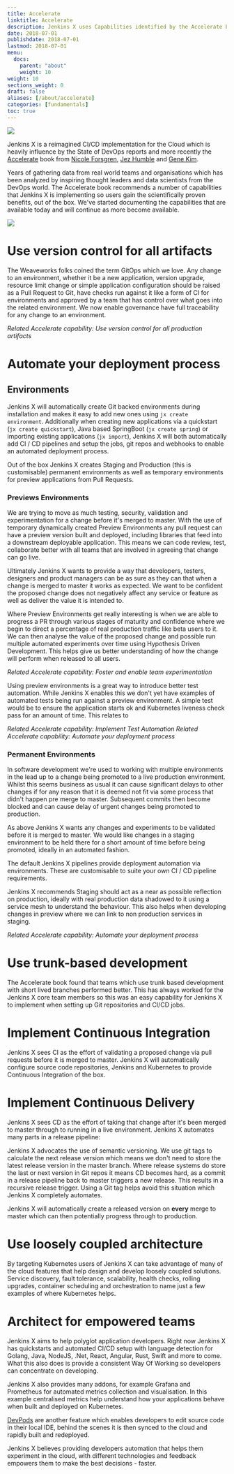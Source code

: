 ```yaml
---
title: Accelerate
linktitle: Accelerate
description: Jenkins X uses Capabilities identified by the Accelerate book
date: 2018-07-01
publishdate: 2018-07-01
lastmod: 2018-07-01
menu:
  docs:
    parent: "about"
    weight: 10
weight: 10
sections_weight: 0
draft: false
aliases: [/about/accelerate]
categories: [fundamentals]
toc: true
---
```


<img src="/images/accelerate.jpg" class="img-thumbnail">

Jenkins X is a reimagined CI/CD implementation for the Cloud which is heavily influence by the State of DevOps reports and more recently the [Accelerate](https://www.amazon.co.uk/Accelerate-Software-Performing-Technology-Organizations/dp/1942788339) book from [Nicole Forsgren](https://twitter.com/nicolefv), [Jez Humble](https://twitter.com/jezhumble) and [Gene Kim](https://twitter.com/RealGeneKim?).  

Years of gathering data from real world teams and organisations which has been analyzed by inspiring thought leaders and data scientists from the DevOps world.  The Accelerate book recommends a number of capabilities that Jenkins X is implementing so users gain the scientifically proven benefits, out of the box.  We've started documenting the capabilities that are available today and will continue as more become available.

<img src="/images/capabilities.png" class="img-thumbnail">

# Use version control for all artifacts

The Weaveworks folks coined the term GitOps which we love.  Any change to an environment, whether it be a new application, version upgrade, resource limit change or simple application configuration should be raised as a Pull Request to Git, have checks run against it like a form of CI for environments and approved by a team that has control over what goes into the related environment.  We now enable governance have full traceability for any change to an environment.

_Related Accelerate capability:  Use version control for all production artifacts_

# Automate your deployment process

## Environments

Jenkins X will automatically create Git backed environments during installation and makes it easy to add new ones using `jx create environment`.  Additionally when creating new applications via a quickstart (`jx create quickstart`), Java based SpringBoot (`jx create spring`) or importing existing applications (`jx import`), Jenkins X will both automatically add CI / CD pipelines and setup the jobs, git repos and webhooks to enable an automated deployment process.

Out of the box Jenkins X creates Staging and Production (this is customisable) permanent environments as well as temporary environments for preview applications from Pull Requests.

### Previews Environments

We are trying to move as much testing, security, validation and experimentation for a change before it's merged to master.  With the use of temporary dynamically created Preview Environments any pull request can have a preview version built and deployed, including libraries that feed into a downstream deployable application.  This means we can code review, test, collaborate better with all teams that are involved in agreeing that change can go live.

Ultimately Jenkins X wants to provide a way that developers, testers, designers and product managers can be as sure as they can that when a change is merged to master it works as expected.  We want to be confident the proposed change does not negatively affect any service or feature as well as deliver the value it is intended to.

Where Preview Environments get really interesting is when we are able to progress a PR through various stages of maturity and confidence where we begin to direct a percentage of real production traffic like beta users to it.  We can then analyse the value of the proposed change and possible run multiple automated experiments over time using Hypothesis Driven Development.  This helps give us better understanding of how the change will perform when released to all users.

_Related Accelerate capability: Foster and enable team experimentation_

Using preview environments is a great way to introduce better test automation.  While Jenkins X enables this we don't yet have examples of automated tests being run against a preview environment.  A simple test would be to ensure the application starts ok and Kubernetes liveness check pass for an amount of time. This relates to 

_Related Accelerate capability: Implement Test Automation_
_Related Accelerate capability: Automate your deployment process_

### Permanent Environments

In software development we're used to working with multiple environments in the lead up to a change being promoted to a live production environment.  Whilst this seems business as usual it can cause significant delays to other changes if for any reason that it is deemed not fit via some process that didn't happen pre merge to master.  Subsequent commits then become blocked and can cause delay of urgent changes being promoted to production.

As above Jenkins X wants any changes and experiments to be validated before it is merged to master.  We would like changes in a staging environment to be held there for a short amount of time before being promoted, ideally in an automated fashion.

The default Jenkins X pipelines provide deployment automation via environments.  These are customisable to suite your own CI / CD pipeline requirements.

Jenkins X recommends Staging should act as a near as possible reflection on production, ideally with real production data shadowed to it using a service mesh to understand the behaviour.  This also helps when developing changes in preview where we can link to non production services in staging.

_Related Accelerate capability: Automate your deployment process_

# Use trunk-based development

The Accelerate book found that teams which use trunk based development with short lived branches performed better.  This has always worked for the Jenkins X core team members so this was an easy capability for Jenkins X to implement when setting up Git repositories and CI/CD jobs.

# Implement Continuous Integration

Jenkins X sees CI as the effort of validating a proposed change via pull requests before it is merged to master.  Jenkins X will automatically configure source code repositories, Jenkins and Kubernetes to provide Continuous Integration of the box.

# Implement Continuous Delivery

Jenkins X sees CD as the effort of taking that change after it's been merged to master through to running in a live environment.  Jenkins X automates many parts in a release pipeline:

Jenkins X advocates the use of semantic versioning.  We use git tags to calculate the next release version which means we don't need to store the latest release version in the master branch.  Where release systems do store the last or next version in Git repos it means CD becomes hard, as a commit in a release pipeline back to master triggers a new release.  This results in a recursive release trigger.  Using a Git tag helps avoid this situation which Jenkins X completely automates.

Jenkins X will automatically create a released version on __every__ merge to master which can then potentially progress through to production.

# Use loosely coupled architecture

By targeting Kubernetes users of Jenkins X can take advantage of many of the cloud features that help design and develop loosely coupled solutions.  Service discovery, fault tolerance, scalability, health checks, rolling upgrades, container scheduling and orchestration to name just a few examples of where Kubernetes helps.

# Architect for empowered teams

Jenkins X aims to help polyglot application developers.  Right now Jenkins X has quickstarts and automated CI/CD setup with language detection for Golang, Java, NodeJS, .Net, React, Angular, Rust, Swift and more to come.  What this also does is provide a consistent Way Of Working so developers can concentrate on developing.

Jenkins X also provides many addons, for example Grafana and Prometheus for automated metrics collection and visualisation.  In this example centralised metrics help understand how your applications behave when built and deployed on Kubernetes.

[DevPods](https://jenkins-x.io/developing/devpods/) are another feature which enables developers to edit source code in their local IDE, behind the scenes it is then synced to the cloud and rapidly built and redeployed.

Jenkins X believes providing developers automation that helps them experiment in the cloud, with different technologies and  feedback empowers them to make the best decisions - faster.
